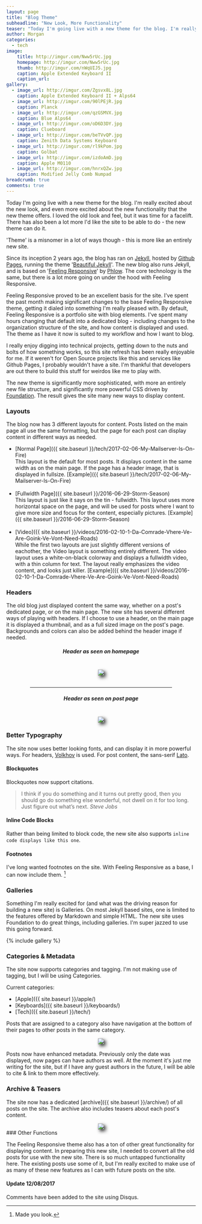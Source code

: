 ```yaml
---
layout: page
title: "Blog Theme"
subheadline: "New Look, More Functionality"
teaser: "Today I'm going live with a new theme for the blog. I'm really excited about the new look, and even more excited about the new functionality that the new theme offers. I loved the old look and feel, but it was time for a facelift. There has also been a lot more I'd like the site to be able to do - the new theme can do it."
author: Morgan
categories:
  - tech
image:
    title: http://imgur.com/Nww5rUc.jpg
    homepage: http://imgur.com/Nww5rUc.jpg
    thumb: http://imgur.com/nWqUIJ5.jpg
    caption: Apple Extended Keyboard II
    caption_url:
gallery:
  - image_url: http://imgur.com/Zgsvx8L.jpg
    caption: Apple Extended Keyboard II + Alps64
  - image_url: http://imgur.com/90lPEjR.jpg
    caption: Planck
  - image_url: http://imgur.com/qzGSMVX.jpg
    caption: Blue Alps64
  - image_url: http://imgur.com/oD6D3DY.jpg
    caption: Clueboard
  - image_url: http://imgur.com/beTVvQP.jpg
    caption: Zenith Data Systems Keyboard
  - image_url: http://imgur.com/rl9kPom.jpg
    caption: Golbat
  - image_url: http://imgur.com/izdoAmD.jpg
    caption: Apple M0110
  - image_url: http://imgur.com/hnrxQZw.jpg
    caption: Modified Jelly Comb Numpad
breadcrumb: true
comments: true
---
```


Today I'm going live with a new theme for the blog. I'm really excited about the new look, and even more excited about the new functionality that the new theme offers. I loved the old look and feel, but it was time for a facelift. There has also been a lot more I'd like the site to be able to do - the new theme can do it.

'Theme' is a misnomer in a lot of ways though - this is more like an entirely new site.

Since its inception 2 years ago, the blog has ran on [Jekyll](https://jekyllrb.com/), hosted by [Github Pages](https://pages.github.com/), running the theme '[Beautiful Jekyll](http://deanattali.com/beautiful-jekyll/)'. The new blog also runs Jekyll, and is based on '[Feeling Responsive](https://phlow.github.io/feeling-responsive/)' by [Phlow](http://phlow.de/). The core technology is the same, but there is a lot more going on under the hood with Feeling Responsive.

Feeling Responsive proved to be an excellent basis for the site. I've spent the past month making significant changes to the base Feeling Responsive theme, getting it dialed into something I'm really pleased with. By default, Feeling Responsive is a portfolio site with blog elements. I've spent many hours changing that default into a dedicated blog - including changes to the organization structure of the site, and how content is displayed and used. The theme as I have it now is suited to my workflow and how I want to blog.

I really enjoy digging into technical projects, getting down to the nuts and bolts of how something works, so this site refresh has been really enjoyable for me. If it weren't for Open Source projects like this and services like Github Pages, I probably wouldn't have a site. I'm thankful that developers are out there to build this stuff for weirdos like me to play with.

The new theme is significantly more sophisticated, with more an entirely new file structure, and significantly more powerful CSS driven by [Foundation](http://foundation.zurb.com/). The result gives the site many new ways to display content.

### Layouts

The blog now has 3 different layouts for content. Posts listed on the main page all use the same formatting, but the page for each post can display content in different ways as needed.

- [Normal Page]({{ site.baseurl }}/tech/2017-02-06-My-Mailserver-Is-On-Fire)
  <br>This layout is the default for most posts. It displays content in the same width as on the main page. If the page has a header image, that is displayed in fullsize. [Example]({{ site.baseurl }}/tech/2017-02-06-My-Mailserver-Is-On-Fire)<br><br>
- [Fullwidth Page]({{ site.baseurl }}/2016-06-29-Storm-Season)
  <br>This layout is just like it says on the tin - fullwidth. This layout uses more horizontal space on the page, and will be used for posts where I want to give more size and focus for the content, especially pictures. [Example]({{ site.baseurl }}/2016-06-29-Storm-Season)<br><br>
- [Video]({{ site.baseurl }}/videos/2016-02-10-1-Da-Comrade-Vhere-Ve-Are-Goink-Ve-Vont-Need-Roads)
  <br>While the first two layouts are just slightly different versions of eachother, the Video layout is something entirely different. The video layout uses a white-on-black colorway and displays a fullwidth video, with a thin column for text. The layout really emphasizes the video content, and looks just killer. [Example]({{ site.baseurl }}/videos/2016-02-10-1-Da-Comrade-Vhere-Ve-Are-Goink-Ve-Vont-Need-Roads)

### Headers

The old blog just displayed content the same way, whether on a post's dedicated page, or on the main page. The new site has several different ways of playing with headers. If I choose to use a header, on the main page it is displayed a thumbnail, and as a full sized image on the post's page. Backgrounds and colors can also be added behind the header image if needed.


<center><h5>Header as seen on homepage</h5>
<br>
<img src="http://imgur.com/gELj85X.jpg" style="-webkit-filter: drop-shadow(5px 5px 5px); filter: drop-shadow(5px 5px 5px);" >
<br>
<br>
<hr width="75%">
<h5>Header as seen on post page</h5>
<br>
<img src="http://imgur.com/VvrKASs.jpg" style="-webkit-filter: drop-shadow(5px 5px 5px); filter: drop-shadow(5px 5px 5px);" >
</center>

### Better Typography

The site now uses better looking fonts, and can display it in more powerful ways. For headers, [Volkhov](https://fonts.google.com/specimen/Volkhov) is used. For post content, the sans-serif [Lato](https://fonts.google.com/specimen/Lato).

#### Blockquotes

Blockquotes now support citations.

> I think if you do something and it turns out pretty good, then you should go do something else wonderful, not dwell on it for too long. Just figure out what’s next.
<cite>Steve Jobs</cite>

#### Inline Code Blocks

Rather than being limited to block code, the new site also supports `inline code displays like this one`.

#### Footnotes

I've long wanted footnotes on the site. With Feeling Responsive as a base, I can now include them. [^1]

### Galleries

Something I'm really excited for (and what was the driving reason for building a new site) is Galleries. On most Jekyll based sites, one is limited to the features offered by Markdown and simple HTML. The new site uses Foundation to do great things, including galleries. I'm super jazzed to use this going forward.

{% include gallery %}

### Categories & Metadata

The site now supports categories and tagging. I'm not making use of tagging, but I will be using Categories.

Current categories:
- [Apple]({{ site.baseurl }}/apple/)
- [Keyboards]({{ site.baseurl }}/keyboards/)
- [Tech]({{ site.baseurl }}/tech/)

Posts that are assigned to a category also have navigation at the bottom of their pages to other posts in the same category.
<center>
<img src="http://imgur.com/k9D3Mcw.jpg" style="-webkit-filter: drop-shadow(5px 5px 5px); filter: drop-shadow(5px 5px 5px);" >
</center>

<br>
Posts now have enhanced metadata. Previously only the date was displayed, now pages can have authors as well. At the moment it's just me writing for the site, but if I have any guest authors in the future, I will be able to cite & link to them more effectively.

### Archive & Teasers

The site now has a dedicated [archive]({{ site.baseurl }}/archive/) of all posts on the site. The archive also includes teasers about each post's content.
<center>
<img src="http://imgur.com/Gjj12io.jpg" style="-webkit-filter: drop-shadow(5px 5px 5px); filter: drop-shadow(5px 5px 5px);" >
</center>
### Other Functions

The Feeling Responsive theme also has a ton of other great functionality for displaying content. In preparing this new site, I needed to convert all the old posts for use with the new site. There is so much untapped functionality here. The existing posts use some of it, but I'm really excited to make use of as many of these new features as I can with future posts on the site.

#### Update 12/08/2017

Comments have been added to the site using Disqus.

[^1]: Made you look.

